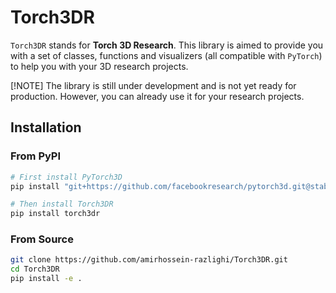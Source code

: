 # Torch3DR
`Torch3DR` stands for __Torch 3D Research__. This library is aimed to provide you with a set of classes, functions and visualizers (all compatible with `PyTorch`) to help you with your 3D research projects. 

[!NOTE]
The library is still under development and is not yet ready for production. However, you can already use it for your research projects.


## Installation

### From PyPI
```bash
# First install PyTorch3D
pip install "git+https://github.com/facebookresearch/pytorch3d.git@stable"

# Then install Torch3DR
pip install torch3dr
```

### From Source
```bash
git clone https://github.com/amirhossein-razlighi/Torch3DR.git
cd Torch3DR
pip install -e .
```